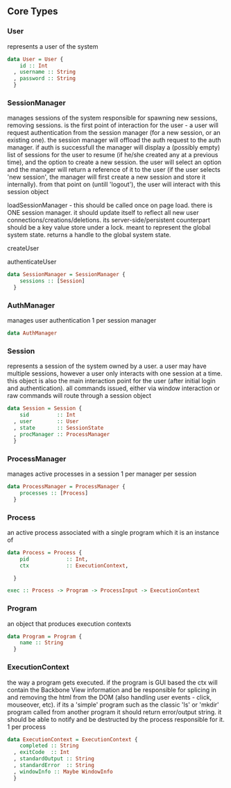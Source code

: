## Core Types



### User

represents a user of the system

```hs
data User = User {
    id :: Int
  , username :: String
  , password :: String
  }
```



### SessionManager

manages sessions of the system
responsible for spawning new sessions, removing sessions.
is the first point of interaction for the user - a user will request
authentication from the session manager (for a new session, or an existing one).
the session manager will offload the auth request to the auth manager.
if auth is successfull the manager will display a (possibly empty) list of sessions
for the user to resume (if he/she created any at a previous time), and the option to
create a new session. the user will select an option and the manager will
return a reference of it to the user (if the user selects 'new session', the manager
will first create a new session and store it internally). from that point on (untill 'logout'),
the user will interact with this session object

loadSessionManager - this should be called once on page load. there is ONE session manager.
                     it should update itself to reflect all new user connections/creations/deletions.
                     its server-side/persistent counterpart should be a key value store under a lock.
                     meant to represent the global system state. returns a handle to the global system
                     state.

createUser

authenticateUser


```hs
data SessionManager = SessionManager {
    sessions :: [Session]
  }
```



### AuthManager

manages user authentication
1 per session manager

```hs
data AuthManager
```



### Session

represents a session of the system owned by a user.
a user may have multiple sessions, however a user only interacts
with one session at a time. this object is also the main interaction point
for the user (after initial login and authentication). all commands issued,
either via window interaction or raw commands will route through a session object

```hs
data Session = Session {
    sid         :: Int
  , user        :: User
  , state       :: SessionState
  , procManager :: ProcessManager
  }
```



### ProcessManager

manages active processes in a session
1 per manager per session

```hs
data ProcessManager = ProcessManager {
    processes :: [Process]
  }
```



### Process

an active process
associated with a single program which it is an
instance of

```hs
data Process = Process {
    pid            :: Int,
    ctx            :: ExecutionContext,

  }

exec :: Process -> Program -> ProcessInput -> ExecutionContext
```



### Program

an object that produces execution contexts

```hs
data Program = Program {
    name :: String
  }
```



### ExecutionContext

the way a program gets executed. if the program is GUI based
the ctx will contain the Backbone View information and be responsible for
splicing in and removing the html from the DOM (also handling user events -
 click, mouseover, etc). if its a 'simple' program
such as the classic 'ls' or 'mkdir' program called from another program it
should return error/output string. it should be able to notify and be destructed
by the process responsible for it.
1 per process

```hs
data ExecutionContext = ExecutionContext {
    completed :: String
  , exitCode  :: Int
  , standardOutput :: String
  , standardError  :: String
  , windowInfo :: Maybe WindowInfo
  }
```


